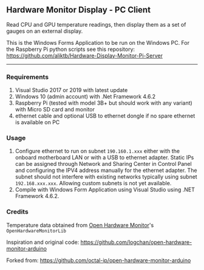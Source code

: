 ## Hardware Monitor Display - PC Client

Read CPU and GPU temperature readings, then display them as a set of gauges on an external display.

This is the Windows Forms Application to be run on the Windows PC. For the Raspberry Pi python scripts see this repository: https://github.com/aliktb/Hardware-Display-Monitor-Pi-Server

-----

### Requirements

1. Visual Studio 2017 or 2019 with latest update
2. Windows 10 (admin account) with .Net Framework 4.6.2
3. Raspberry Pi (tested with model 3B+ but should work with any variant) with Micro SD card and monitor
4. ethernet cable and optional USB to ethernet dongle if no spare ethernet is available on PC


### Usage

1. Configure ethernet to run on subnet `190.160.1.xxx` either with the onboard motherboard LAN or with a USB to ethernet adapter. Static IPs can be assigned through Network and Sharing Center in Control Panel and configuring the IPV4 address manually for the ethernet adapter. The subnet should not interfere with existing networks typically using subnet `192.168.xxx.xxx`. Allowing custom subnets is not yet available.
2. Compile with Windows Form Application using Visual Studio using .NET Framework 4.6.2. 

### Credits

Temperature data obtained from [Open Hardware Monitor](https://github.com/openhardwaremonitor/openhardwaremonitor)'s `OpenHardwareMonitorLib`


Inspiration and original code: https://github.com/logchan/open-hardware-monitor-arduino

Forked from: https://github.com/octal-ip/open-hardware-monitor-arduino

